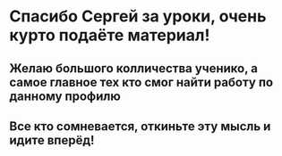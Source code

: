 # Спасибо Сергей за уроки, очень курто подаёте материал!

## Желаю большого колличества ученико, а самое главное тех кто смог найти работу по данному профилю

## Все кто сомневается, откиньте эту мысль и идите вперёд!